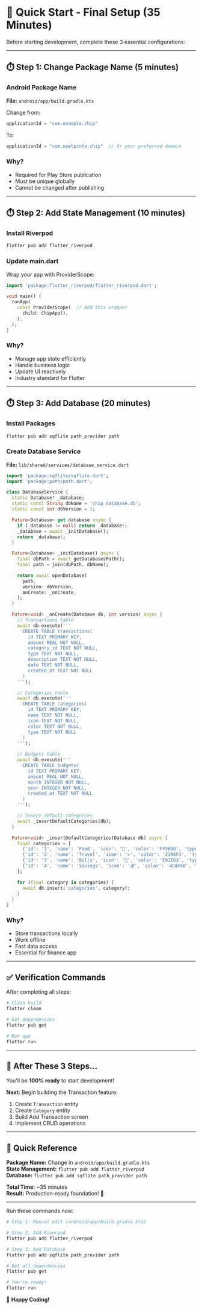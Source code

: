 # 🚀 Quick Start - Final Setup (35 Minutes)

Before starting development, complete these 3 essential configurations:

---

## ⏱️ Step 1: Change Package Name (5 minutes)

### Android Package Name

**File:** `android/app/build.gradle.kts`

Change from:
```gradle
applicationId = "com.example.chip"
```

To:
```gradle
applicationId = "com.noelpinto.chip"  // Or your preferred domain
```

### Why?
- Required for Play Store publication
- Must be unique globally
- Cannot be changed after publishing

---

## ⏱️ Step 2: Add State Management (10 minutes)

### Install Riverpod

```bash
flutter pub add flutter_riverpod
```

### Update main.dart

Wrap your app with ProviderScope:

```dart
import 'package:flutter_riverpod/flutter_riverpod.dart';

void main() {
  runApp(
    const ProviderScope(  // Add this wrapper
      child: ChipApp(),
    ),
  );
}
```

### Why?
- Manage app state efficiently
- Handle business logic
- Update UI reactively
- Industry standard for Flutter

---

## ⏱️ Step 3: Add Database (20 minutes)

### Install Packages

```bash
flutter pub add sqflite path_provider path
```

### Create Database Service

**File:** `lib/shared/services/database_service.dart`

```dart
import 'package:sqflite/sqflite.dart';
import 'package:path/path.dart';

class DatabaseService {
  static Database? _database;
  static const String dbName = 'chip_database.db';
  static const int dbVersion = 1;

  Future<Database> get database async {
    if (_database != null) return _database!;
    _database = await _initDatabase();
    return _database!;
  }

  Future<Database> _initDatabase() async {
    final dbPath = await getDatabasesPath();
    final path = join(dbPath, dbName);

    return await openDatabase(
      path,
      version: dbVersion,
      onCreate: _onCreate,
    );
  }

  Future<void> _onCreate(Database db, int version) async {
    // Transactions table
    await db.execute('''
      CREATE TABLE transactions(
        id TEXT PRIMARY KEY,
        amount REAL NOT NULL,
        category_id TEXT NOT NULL,
        type TEXT NOT NULL,
        description TEXT NOT NULL,
        date TEXT NOT NULL,
        created_at TEXT NOT NULL
      )
    ''');

    // Categories table
    await db.execute('''
      CREATE TABLE categories(
        id TEXT PRIMARY KEY,
        name TEXT NOT NULL,
        icon TEXT NOT NULL,
        color TEXT NOT NULL,
        type TEXT NOT NULL
      )
    ''');

    // Budgets table
    await db.execute('''
      CREATE TABLE budgets(
        id TEXT PRIMARY KEY,
        amount REAL NOT NULL,
        month INTEGER NOT NULL,
        year INTEGER NOT NULL,
        created_at TEXT NOT NULL
      )
    ''');

    // Insert default categories
    await _insertDefaultCategories(db);
  }

  Future<void> _insertDefaultCategories(Database db) async {
    final categories = [
      {'id': '1', 'name': 'Food', 'icon': '🍔', 'color': 'FF9800', 'type': 'food'},
      {'id': '2', 'name': 'Travel', 'icon': '✈️', 'color': '2196F3', 'type': 'travel'},
      {'id': '3', 'name': 'Bills', 'icon': '📄', 'color': 'E91E63', 'type': 'bills'},
      {'id': '4', 'name': 'Savings', 'icon': '💰', 'color': '4CAF50', 'type': 'savings'},
    ];

    for (final category in categories) {
      await db.insert('categories', category);
    }
  }
}
```

### Why?
- Store transactions locally
- Work offline
- Fast data access
- Essential for finance app

---

## ✅ Verification Commands

After completing all steps:

```bash
# Clean build
flutter clean

# Get dependencies
flutter pub get

# Run app
flutter run
```

---

## 🎯 After These 3 Steps...

You'll be **100% ready** to start development! 

**Next:** Begin building the Transaction feature:
1. Create `Transaction` entity
2. Create `Category` entity  
3. Build Add Transaction screen
4. Implement CRUD operations

---

## 📝 Quick Reference

**Package Name:** Change in `android/app/build.gradle.kts`  
**State Management:** `flutter pub add flutter_riverpod`  
**Database:** `flutter pub add sqflite path_provider path`  

**Total Time:** ~35 minutes  
**Result:** Production-ready foundation! 🚀

---

Run these commands now:

```bash
# Step 1: Manual edit (android/app/build.gradle.kts)

# Step 2: Add Riverpod
flutter pub add flutter_riverpod

# Step 3: Add Database
flutter pub add sqflite path_provider path

# Get all dependencies
flutter pub get

# You're ready!
flutter run
```

🎉 **Happy Coding!**
